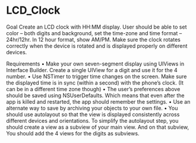 # LCD_Clock

Goal
Create an LCD clock with HH:MM display. User should be able to set color – both digits and background, set the time-zone and time format – 24hr/12hr. In 12 hour format, show AM/PM. Make sure the clock rotates correctly when the device is rotated and is displayed properly on different devices.

Requirements
• Make your own seven-segment display using UIViews in Interface Builder. Create a single UIView for a digit and use it for the 4 number.
• Use NSTimer to trigger time changes on the screen. Make sure the displayed time is in sync (within a second) with the phone’s clock. 
(It can be in a different time zone though)
• The user’s preferences above should be saved using NSUserDefaults. Which means that even after the app is killed and restarted, the app should remember the settings.
• Use an alternate way to save by archiving your objects to your own file.
• You should use autolayout so that the view is displayed consistently across different devices and orientations. To simplify the autolayout step, you should create a view as a subview of your main view. And on that subview, You should add the 4 views for the digits as subviews.
